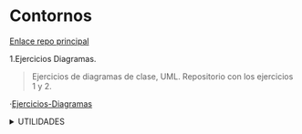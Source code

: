 # Contornos
[Enlace repo principal](https://github.com/MateoCarballo/Principal)

1.Ejercicios Diagramas.

 >Ejercicios de diagramas de clase, UML. Repositorio con los ejercicios 1 y 2.


 ·[Ejercicios-Diagramas](https://github.com/MateoCarballo/Ejercicios-Diagramas)

<details>
<summary> UTILIDADES </summary>

| Nombre |
|-----:| 
|[Información de varios lenguajes](https://devdocs.io/css/)|
|[Enlace sintaxis básica ficheros .md](https://docs.github.com/es/get-started/writing-on-github/getting-started-with-writing-and-formatting-on-github/basic-writing-and-formatting-syntax)|
|[Enlace Sintaxis ficheros markdown (.md)](https://daringfireball.net/projects/markdown/syntax)|
</details>
<!-- TO DO: añadir un resumen de pequeñas opciones con los archivos .md
      por ejemplo:
      .Añadir tablas 
      .Dar formato como un editor de código
      .Añadir TODOS y comentarios
      .Añadir una cita

      
      -->
